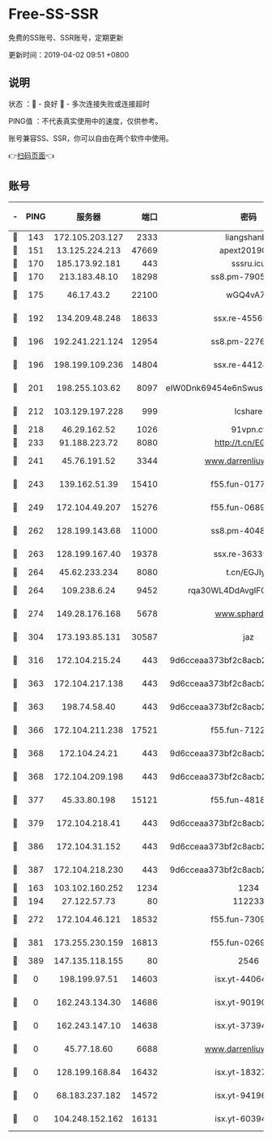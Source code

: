 # Free-SS-SSR

免费的SS账号、SSR账号，定期更新

更新时间：2019-04-02 09:51 +0800

## 说明

状态     ：🙂 - 良好 🙁 - 多次连接失败或连接超时

PING值   ：不代表真实使用中的速度，仅供参考。

账号兼容SS、SSR，你可以自由在两个软件中使用。

👉[扫码页面](https://liesauer.github.io/Free-SS-SSR/)👈

## 账号

|-|PING|服务器|端口|密码|加密方式|区域|
|:----:|:----:|:-----:|-----:|:----:|:----:|:----:|
|🙂|143|172.105.203.127|2333|liangshanbo|chacha20|JP|
|🙂|151|13.125.224.213|47669|apext2019001|chacha20|KR|
|🙂|170|185.173.92.181|443|sssru.icu|rc4-md5|RU|
|🙂|170|213.183.48.10|18298|ss8.pm-79052451|rc4-md5|RU|
|🙂|175|46.17.43.2|22100|wGQ4vA7D|aes-256-gcm|RU|
|🙂|192|134.209.48.248|18633|ssx.re-45565210|aes-256-cfb|US|
|🙂|196|192.241.221.124|12954|ss8.pm-22766705|aes-256-cfb|US|
|🙂|196|198.199.109.236|14804|ssx.re-44124344|aes-256-cfb|US|
|🙂|201|198.255.103.62|8097|eIW0Dnk69454e6nSwuspv9DmS201tQ0D|aes-256-cfb|US|
|🙂|212|103.129.197.228|999|lcshare|aes-256-cfb|CN|
|🙂|218|46.29.162.52|1026|91vpn.cf|rc4-md5|RU|
|🙂|233|91.188.223.72|8080|http://t.cn/EGJIyrl|rc4-md5|RU|
|🙂|241|45.76.191.52|3344|www.darrenliuwei.com|aes-256-cfb|AU|
|🙂|243|139.162.51.39|15410|f55.fun-01775973|aes-256-cfb|SG|
|🙂|249|172.104.49.207|15276|f55.fun-06892021|aes-256-cfb|SG|
|🙂|262|128.199.143.68|11000|ss8.pm-40482741|aes-256-cfb|SG|
|🙂|263|128.199.167.40|19378|ssx.re-36335302|aes-256-cfb|SG|
|🙂|264|45.62.233.234|8080|t.cn/EGJIyrl|rc4-md5|CA|
|🙂|264|109.238.6.24|9452|rqa30WL4DdAvgIFG6Fs3znzTa|aes-256-cfb|FR|
|🙂|274|149.28.176.168|5678|www.sphard.com|aes-256-cfb|SG|
|🙂|304|173.193.85.131|30587|jaz|aes-256-cfb|US|
|🙂|316|172.104.215.24|443|9d6cceaa373bf2c8acb22e60b6a58be6|aes-256-cfb|US|
|🙂|363|172.104.217.138|443|9d6cceaa373bf2c8acb22e60b6a58be6|aes-256-cfb|US|
|🙂|363|198.74.58.40|443|9d6cceaa373bf2c8acb22e60b6a58be6|aes-256-cfb|US|
|🙂|366|172.104.211.238|17521|f55.fun-71226377|aes-256-cfb|US|
|🙂|368|172.104.24.21|443|9d6cceaa373bf2c8acb22e60b6a58be6|aes-256-cfb|US|
|🙂|368|172.104.209.198|443|9d6cceaa373bf2c8acb22e60b6a58be6|aes-256-cfb|US|
|🙂|377|45.33.80.198|15121|f55.fun-48185620|aes-256-cfb|US|
|🙂|379|172.104.218.41|443|9d6cceaa373bf2c8acb22e60b6a58be6|aes-256-cfb|US|
|🙂|386|172.104.31.152|443|9d6cceaa373bf2c8acb22e60b6a58be6|aes-256-cfb|US|
|🙂|387|172.104.218.230|443|9d6cceaa373bf2c8acb22e60b6a58be6|aes-256-cfb|US|
|🙂|163|103.102.160.252|1234|1234|rc4-md5|JP|
|🙂|194|27.122.57.73|80|112233|chacha20|CN|
|🙂|272|172.104.46.121|18532|f55.fun-73091809|aes-256-cfb|SG|
|🙂|381|173.255.230.159|16813|f55.fun-02691027|aes-256-cfb|US|
|🙂|389|147.135.118.155|80|2546|chacha20|US|
|🙁|0|198.199.97.51|14603|isx.yt-44064347|aes-256-cfb|US|
|🙁|0|162.243.134.30|14686|isx.yt-90190160|aes-256-cfb|US|
|🙁|0|162.243.147.10|14638|isx.yt-37394875|aes-256-cfb|US|
|🙁|0|45.77.18.60|6688|www.darrenliuwei.com|aes-256-cfb|JP|
|🙁|0|128.199.168.84|16432|isx.yt-18327519|aes-256-cfb|SG|
|🙁|0|68.183.237.182|14572|isx.yt-94196593|aes-256-cfb|SG|
|🙁|0|104.248.152.162|16131|isx.yt-60394237|aes-256-cfb|SG|
